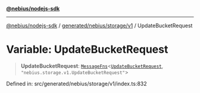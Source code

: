 [**@nebius/nodejs-sdk**](../../../../../README.md)

***

[@nebius/nodejs-sdk](../../../../../README.md) / [generated/nebius/storage/v1](../README.md) / UpdateBucketRequest

# Variable: UpdateBucketRequest

> **UpdateBucketRequest**: [`MessageFns`](../../../../../runtime/protos/core/interfaces/MessageFns.md)\<[`UpdateBucketRequest`](../interfaces/UpdateBucketRequest.md), `"nebius.storage.v1.UpdateBucketRequest"`\>

Defined in: src/generated/nebius/storage/v1/index.ts:832
